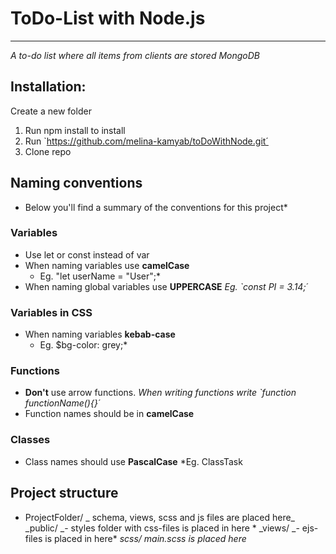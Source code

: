 # ToDo-List with Node.js

---

_A to-do list where all items from clients are stored MongoDB_

## Installation:

Create a new folder

1. Run npm install to install
2. Run `https://github.com/melina-kamyab/toDoWithNode.git´
3. Clone repo

## Naming conventions

- Below you'll find a summary of the conventions for this project\*

### Variables

- Use let or const instead of var
- When naming variables use **camelCase**
  - Eg. "let userName = "User";\*
- When naming global variables use **UPPERCASE**
  _Eg. `const PI = 3.14;´_

### Variables in CSS

- When naming variables **kebab-case**
  - Eg. \$bg-color: grey;\*

### Functions

- **Don't** use arrow functions.
  _When writing functions write `function functionName(){}´_
- Function names should be in **camelCase**

### Classes

- Class names should use **PascalCase**
  \*Eg. ClassTask

## Project structure

- ProjectFolder/ _ schema, views, scss and js files are placed here_
  _public/ _- styles folder with css-files is placed in here \*
  _views/ _- ejs-files is placed in here\*
  _scss/ main.scss is placed here_
